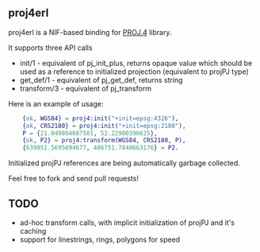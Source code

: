 proj4erl
--------

proj4erl is a NIF-based binding for [PROJ.4] library.

It supports three API calls

  - init/1 - equivalent of pj_init_plus, returns opaque value which should be used as a reference to initialized projection (equivalent to projPJ type)
  - get_def/1 - equivalent of pj_get_def, returns string
  - transform/3 - equivalent of pj_transform

Here is an example of usage:

```erlang
    {ok, WGS84} = proj4:init("+init=epsg:4326"),
    {ok, CRS2180} = proj4:init("+init=epsg:2180"),
    P = {21.049804687501, 52.22900390625},
    {ok, P2} = proj4:transform(WGS84, CRS2180, P),
    {639951.5695094677, 486751.7840663176} = P2.
```

Initialized projPJ references are being automatically garbage collected. 

Feel free to fork and send pull requests!

TODO
----
 * ad-hoc transform calls, with implicit initialization of projPJ and
   it's caching
 * support for linestrings, rings, polygons for speed

  [proj.4]: http://trac.osgeo.org/proj/
